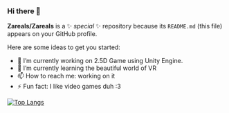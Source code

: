 ### Hi there 👋


**Zareals/Zareals** is a ✨ _special_ ✨ repository because its `README.md` (this file) appears on your GitHub profile.

Here are some ideas to get you started:

- 🔭 I’m currently working on 2.5D Game using Unity Engine.
- 🌱 I’m currently learning the beautiful world of VR
- 📫 How to reach me: working on it
- ⚡ Fun fact: I like video games duh :3

[![Top Langs](https://github-readme-stats.vercel.app/api/top-langs/?username=Zareals&layout=compact)](https://github.com/Zareals)
